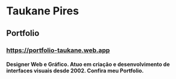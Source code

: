 
# Taukane Pires
## Portfolio
### https://portfolio-taukane.web.app
#### Designer Web e Gráfico. Atuo em criação e desenvolvimento de interfaces visuais desde 2002. Confira meu Portfolio.


